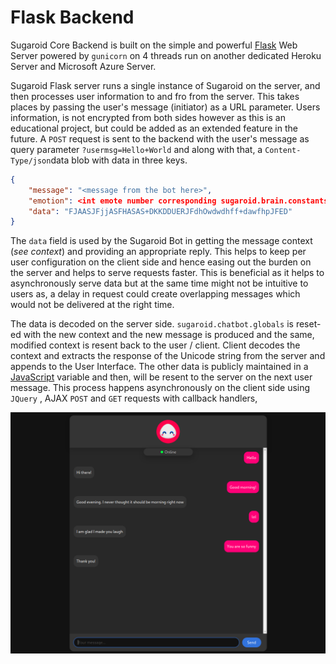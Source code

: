 # Flask Backend

Sugaroid Core Backend is built on the simple and powerful [Flask](https://flask.palletsprojects.com/en/1.1.x/tutorial/layout/) Web Server powered by `gunicorn` on 4 threads run on another dedicated Heroku Server and Microsoft Azure Server. 

Sugaroid Flask server runs a single instance of Sugaroid on the server, and then processes user information to and fro from the server. This takes places by passing the user's message (initiator) as a URL parameter. Users information, is not encrypted from both sides however as this is an educational project, but could be added as an extended feature in the future. A `POST` request is sent to the backend with the user's message as query parameter `?usermsg=Hello+World` and along with that, a `Content-Type/json`data blob with data in three keys. 

```json
{
    "message": "<message from the bot here>",
    "emotion": <int emote number corresponding sugaroid.brain.constants.Emotion>,
    "data": "FJAASJFjjASFHASAS+DKKDDUERJFdhOwdwdhff+dawfhpJFED"
}
```

The `data` field is used by the Sugaroid Bot in getting the message context (_see context_) and providing an appropriate reply. This helps to keep per user configuration on the client side and hence easing out the burden on the server and helps to serve requests faster. This is beneficial as it helps to asynchronously serve data but at the same time might not be intuitive to users as, a delay in request could create overlapping messages which would not be delivered at the right time. 

The data is decoded on the server side. `sugaroid.chatbot.globals` is reset-ed with the new context and the new message is produced and the same, modified context is resent back to the user / client. Client decodes the context and extracts the response of the Unicode string from the server and appends to the User Interface. The other data is publicly maintained in a [JavaScript](https://www.javascript.com) variable and then, will be resent to the server on the next user message. This process happens asynchronously on the client side using `JQuery` , AJAX `POST` and `GET` requests with callback handlers,

![Sugaroid Flask Demonstration](../img/sugaroid_flask.png)

